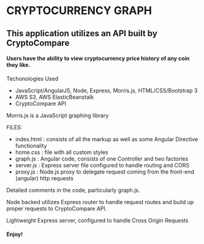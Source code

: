# CRYPTOCURRENCY GRAPH

## This application utilizes an API built by CryptoCompare

#### Users have the ability to view cryptocurrency price history of any coin they like.

 Techonologies Used
- JavaScript/AngularJS, Node, Express, Morris.js, HTML/CSS/Bootstrap 3
- AWS S3, AWS ElasticBeanstalk
- CryptoCompare API

Morris.js is a JavaScript graphing library

FILES:
- index.html  : consists of all the markup as well as some Angular Directive functionality
- home.css : file with all custom styles
- graph.js : Angular code, consists of one Controller and two factories
- server.js : Express server file configured to handle routing and CORS
- proxy.js : Node.js proxy to delegate request coming from the front-end (angular) http requests

Detailed comments in the code, particularly graph.js.

Node backed utilizes Express router to handle request routes and build up proper requests to CryptoCompare API.

Lightweight Express server, configured to handle Cross Origin Requests



#### Enjoy!


